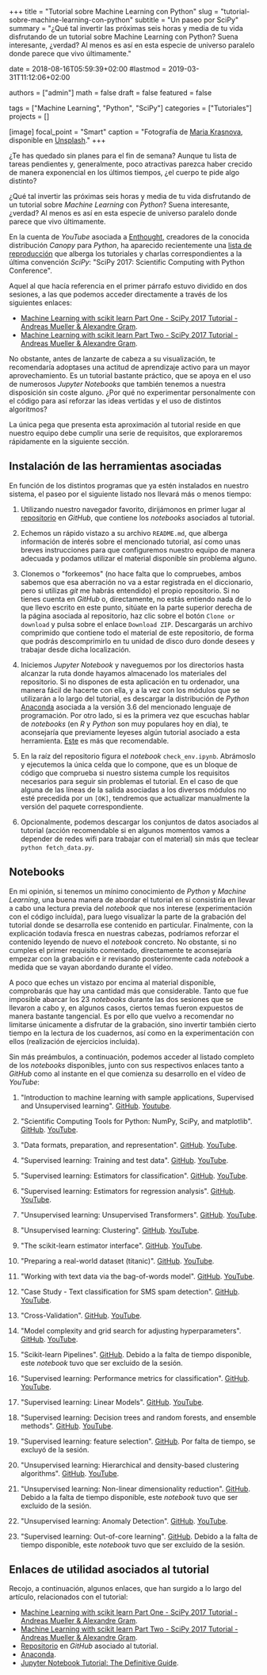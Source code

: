 +++
title = "Tutorial sobre Machine Learning con Python"
slug  = "tutorial-sobre-machine-learning-con-python"
subtitle = "Un paseo por SciPy"
summary  = "¿Qué tal invertir las próximas seis horas y media de tu vida disfrutando de un tutorial sobre Machine Learning con Python? Suena interesante, ¿verdad? Al menos es así en esta especie de universo paralelo donde parece que vivo últimamente."

date     = 2018-08-16T05:59:39+02:00
#lastmod = 2019-03-31T11:12:06+02:00

authors  = ["admin"]
math     = false
draft    = false
featured = false

tags       = ["Machine Learning", "Python", "SciPy"]
categories = ["Tutoriales"]
projects   = []

[image]
  focal_point = "Smart"
  caption     = "Fotografía de [Maria Krasnova](https://unsplash.com/@salty_morning), disponible en [Unsplash](https://unsplash.com/photos/ju1OVy2SB7k)."
+++

¿Te has quedado sin planes para el fin de semana? Aunque tu lista de tareas pendientes y, generalmente, poco atractivas parezca haber crecido de manera exponencial en los últimos tiempos, ¿el cuerpo te pide algo distinto? 

¿Qué tal invertir las próximas seis horas y media de tu vida disfrutando de un tutorial sobre *Machine Learning* con *Python*? Suena interesante, ¿verdad? Al menos es así en esta especie de universo paralelo donde parece que vivo últimamente.

En la cuenta de *YouTube* asociada a [Enthought](https://www.youtube.com/user/EnthoughtMedia), creadores de la conocida distribución *Canopy* para *Python*, ha aparecido recientemente una [lista de reproducción](https://www.youtube.com/playlist?list=PLYx7XA2nY5GfdAFycPLBdUDOUtdQIVoMf) que alberga los tutoriales y charlas correspondientes a la última convención *SciPy*: "SciPy 2017: Scientific Computing with Python Conference".

Aquel al que hacía referencia en el primer párrafo estuvo dividido en dos sesiones, a las que podemos acceder directamente a través de los siguientes enlaces:

- [Machine Learning with scikit learn Part One - SciPy 2017 Tutorial - Andreas Mueller & Alexandre Gram](https://youtu.be/2kT6QOVSgSg).
- [Machine Learning with scikit learn Part Two - SciPy 2017 Tutorial - Andreas Mueller & Alexandre Gram](https://youtu.be/WLYzSas511I).

No obstante, antes de lanzarte de cabeza a su visualización, te recomendaría adoptases una actitud de aprendizaje activo para un mayor aprovechamiento. Es un tutorial bastante práctico, que se apoya en el uso de numerosos *Jupyter Notebooks* que también tenemos a nuestra disposición sin coste alguno. ¿Por qué no experimentar personalmente con el código para así reforzar las ideas vertidas y el uso de distintos algoritmos?

La única pega que presenta esta aproximación al tutorial reside en que nuestro equipo debe cumplir una serie de requisitos, que exploraremos rápidamente en la siguiente sección.

## Instalación de las herramientas asociadas

En función de los distintos programas que ya estén instalados en nuestro sistema, el paseo por el siguiente listado nos llevará más o menos tiempo:

1. Utilizando nuestro navegador favorito, dirijámonos en primer lugar al [repositorio](https://github.com/amueller/scipy-2017-sklearn) en *GitHub*, que contiene los *notebooks* asociados al tutorial.

2. Echemos un rápido vistazo a su archivo `README.md`, que alberga información de interés sobre el mencionado tutorial, así como unas breves instrucciones para que configuremos nuestro equipo de manera adecuada y podamos utilizar el material disponible sin problema alguno.

3. Clonemos o "forkeemos" (no hace falta que lo compruebes, ambos sabemos que esa aberración no va a estar registrada en el diccionario, pero si utilizas *git* me habrás entendido) el propio repositorio. Si no tienes cuenta en *GitHub* o, directamente, no estás entiendo nada de lo que llevo escrito en este punto, sitúate en la parte superior derecha de la página asociada al repositorio, haz clic sobre el botón `Clone or download` y pulsa sobre el enlace `Download ZIP`. Descargarás un archivo comprimido que contiene todo el material de este repositorio, de forma que podrás descomprimirlo en tu unidad de disco duro donde desees y trabajar desde dicha localización.

4. Iniciemos *Jupyter Notebook* y naveguemos por los directorios hasta alcanzar la ruta donde hayamos almacenado los materiales del repositorio. Si no dispones de esta aplicación en tu ordenador, una manera fácil de hacerte con ella, y a la vez con los módulos que se utilizarán a lo largo del tutorial, es descargar la distribución de *Python* [Anaconda](https://www.anaconda.com/download/) asociada a la versión 3.6 del mencionado lenguaje de programación. Por otro lado, si es la primera vez que escuchas hablar de *notebooks* (en *R* y *Python* son muy populares hoy en día), te aconsejaría que previamente leyeses algún tutorial asociado a esta herramienta. [Este](https://www.datacamp.com/community/tutorials/tutorial-jupyter-notebook#gs.uBagi2Q) es más que recomendable.

5. En la raíz del repositorio figura el *notebook* `check_env.ipynb`. Abrámoslo y ejecutemos la única celda que lo compone, que es un bloque de código que comprueba si nuestro sistema cumple los requisitos necesarios para seguir sin problemas el tutorial. En el caso de que alguna de las líneas de la salida asociadas a los diversos módulos no esté precedida por un `[OK]`, tendremos que actualizar manualmente la versión del paquete correspondiente.

6. Opcionalmente, podemos descargar los conjuntos de datos asociados al tutorial (acción recomendable si en algunos momentos vamos a depender de redes wifi para trabajar con el material) sin más que teclear `python fetch_data.py`.

## Notebooks

En mi opinión, si tenemos un mínimo conocimiento de *Python* y *Machine Learning*, una buena manera de abordar el tutorial en sí consistiría en llevar a cabo una lectura previa del *notebook* que nos interese (experimentación con el código incluida), para luego visualizar la parte de la grabación del tutorial donde se desarrolla ese contenido en particular. Finalmente, con la explicación todavía fresca en nuestras cabezas, podríamos reforzar el contenido leyendo de nuevo el *notebook* concreto. No obstante, si no cumples el primer requisito comentado, directamente te aconsejaría empezar con la grabación e ir revisando posteriormente cada *notebook* a medida que se vayan abordando durante el vídeo.

A poco que eches un vistazo por encima al material disponible, comprobarás que hay una cantidad más que considerable. Tanto que fue imposible abarcar los 23 *notebooks* durante las dos sesiones que se llevaron a cabo y, en algunos casos, ciertos temas fueron expuestos de manera bastante tangencial. Es por ello que vuelvo a recomendar no limitarse únicamente a disfrutar de la grabación, sino invertir también cierto tiempo en la lectura de los cuadernos, así como en la experimentación con ellos (realización de ejercicios incluida).

Sin más preámbulos, a continuación, podemos acceder al listado completo de los *notebooks* disponibles, junto con sus respectivos enlaces tanto a *GitHub* como al instante en el que comienza su desarrollo en el vídeo de *YouTube*:

1. "Introduction to machine learning with sample applications, Supervised and Unsupervised learning". [GitHub](https://github.com/amueller/scipy-2017-sklearn/blob/master/notebooks/01.Introduction_to_Machine_Learning.ipynb). [Youtube](https://youtu.be/2kT6QOVSgSg?t=2m11s).

2. "Scientific Computing Tools for Python: NumPy, SciPy, and matplotlib". [GitHub](https://github.com/amueller/scipy-2017-sklearn/blob/master/notebooks/02.Scientific_Computing_Tools_in_Python.ipynb). [YouTube](https://youtu.be/2kT6QOVSgSg?t=20m40s).

3. "Data formats, preparation, and representation". [GitHub](https://github.com/amueller/scipy-2017-sklearn/blob/master/notebooks/03.Data_Representation_for_Machine_Learning.ipynb). [YouTube](https://youtu.be/2kT6QOVSgSg?t=27m11s).

4. "Supervised learning: Training and test data". [GitHub](https://github.com/amueller/scipy-2017-sklearn/blob/master/notebooks/04.Training_and_Testing_Data.ipynb). [YouTube](https://youtu.be/2kT6QOVSgSg?t=46m55s).

5. "Supervised learning: Estimators for classification". [GitHub](https://github.com/amueller/scipy-2017-sklearn/blob/master/notebooks/05.Supervised_Learning-Classification.ipynb). [YouTube](https://youtu.be/2kT6QOVSgSg?t=1h6m52s).

6. "Supervised learning: Estimators for regression analysis". [GitHub](https://github.com/amueller/scipy-2017-sklearn/blob/master/notebooks/06.Supervised_Learning-Regression.ipynb). [YouTube](https://youtu.be/2kT6QOVSgSg?t=1h37m43s).

7. "Unsupervised learning: Unsupervised Transformers". [GitHub](https://github.com/amueller/scipy-2017-sklearn/blob/master/notebooks/07.Unsupervised_Learning-Transformations_and_Dimensionality_Reduction.ipynb). [YouTube](https://youtu.be/2kT6QOVSgSg?t=1h52m51s).

8. "Unsupervised learning: Clustering". [GitHub](https://github.com/amueller/scipy-2017-sklearn/blob/master/notebooks/08.Unsupervised_Learning-Clustering.ipynb). [YouTube](https://youtu.be/2kT6QOVSgSg?t=2h20m25s).

9. "The scikit-learn estimator interface". [GitHub](https://github.com/amueller/scipy-2017-sklearn/blob/master/notebooks/09.Review_of_Scikit-learn_API.ipynb). [YouTube](https://youtu.be/2kT6QOVSgSg?t=2h41m6s).

10. "Preparing a real-world dataset (titanic)". [GitHub](https://github.com/amueller/scipy-2017-sklearn/blob/master/notebooks/10.Case_Study-Titanic_Survival.ipynb). [YouTube](https://youtu.be/2kT6QOVSgSg?t=2h46m2s).

11. "Working with text data via the bag-of-words model". [GitHub](https://github.com/amueller/scipy-2017-sklearn/blob/master/notebooks/11.Text_Feature_Extraction.ipynb). [YouTube](https://youtu.be/WLYzSas511I?t=25s).

12. "Case Study - Text classification for SMS spam detection". [GitHub](https://github.com/amueller/scipy-2017-sklearn/blob/master/notebooks/12.Case_Study-SMS_Spam_Detection.ipynb). [YouTube](https://youtu.be/WLYzSas511I?t=19m47s).

13. "Cross-Validation". [GitHub](https://github.com/amueller/scipy-2017-sklearn/blob/master/notebooks/13.Cross_Validation.ipynb). [YouTube](https://youtu.be/WLYzSas511I?t=37m9s).

14. "Model complexity and grid search for adjusting hyperparameters". [GitHub](https://github.com/amueller/scipy-2017-sklearn/blob/master/notebooks/14.Model_Complexity_and_GridSearchCV.ipynb). [YouTube](https://youtu.be/WLYzSas511I?t=52m6s).

15. "Scikit-learn Pipelines". [GitHub](https://github.com/amueller/scipy-2017-sklearn/blob/master/notebooks/15.Pipelining_Estimators.ipynb). Debido a la falta de tiempo disponible, este *notebook* tuvo que ser excluido de la sesión.

16. "Supervised learning: Performance metrics for classification". [GitHub](https://github.com/amueller/scipy-2017-sklearn/blob/master/notebooks/16.Performance_metrics_and_Model_Evaluation.ipynb). [YouTube](https://youtu.be/WLYzSas511I?t=1h14m58s).

17. "Supervised learning: Linear Models". [GitHub](https://github.com/amueller/scipy-2017-sklearn/blob/master/notebooks/17.In_Depth-Linear_Models.ipynb). [YouTube](https://youtu.be/WLYzSas511I?t=1h32m36s).

18. "Supervised learning: Decision trees and random forests, and ensemble methods". [GitHub](https://github.com/amueller/scipy-2017-sklearn/blob/master/notebooks/18.In_Depth-Trees_and_Forests.ipynb). [YouTube](https://youtu.be/WLYzSas511I?t=2h39s).

19. "Supervised learning: feature selection". [GitHub](https://github.com/amueller/scipy-2017-sklearn/blob/master/notebooks/19.Feature_Selection.ipynb). Por falta de tiempo, se excluyó de la sesión.

20. "Unsupervised learning: Hierarchical and density-based clustering algorithms". [GitHub](https://github.com/amueller/scipy-2017-sklearn/blob/master/notebooks/20.Unsupervised_learning-Hierarchical_and_density-based_clustering_algorithms.ipynb). [YouTube](https://youtu.be/WLYzSas511I?t=2h56m6s).

21. "Unsupervised learning: Non-linear dimensionality reduction". [GitHub](https://github.com/amueller/scipy-2017-sklearn/blob/master/notebooks/21.Unsupervised_learning-Non-linear_dimensionality_reduction.ipynb). Debido a la falta de tiempo disponible, este *notebook* tuvo que ser excluido de la sesión.

22. "Unsupervised learning: Anomaly Detection". [GitHub](https://github.com/amueller/scipy-2017-sklearn/blob/master/notebooks/22.Unsupervised_learning-anomaly_detection.ipynb). [YouTube](https://youtu.be/WLYzSas511I?t=2h21m38s).

23. "Supervised learning: Out-of-core learning". [GitHub](https://github.com/amueller/scipy-2017-sklearn/blob/master/notebooks/23.Out-of-core_Learning_Large_Scale_Text_Classification.ipynb). Debido a la falta de tiempo disponible, este *notebook* tuvo que ser excluido de la sesión.

## Enlaces de utilidad asociados al tutorial

Recojo, a continuación, algunos enlaces, que han surgido a lo largo del artículo, relacionados con el tutorial:

- [Machine Learning with scikit learn Part One - SciPy 2017 Tutorial - Andreas Mueller & Alexandre Gram](https://youtu.be/2kT6QOVSgSg).
- [Machine Learning with scikit learn Part Two - SciPy 2017 Tutorial - Andreas Mueller & Alexandre Gram](https://youtu.be/WLYzSas511I).
- [Repositorio](https://github.com/amueller/scipy-2017-sklearn) en *GitHub* asociado al tutorial.
- [Anaconda](https://www.anaconda.com/download/).
- [Jupyter Notebook Tutorial: The Definitive Guide](https://www.datacamp.com/community/tutorials/tutorial-jupyter-notebook#gs.y34eIOY).
